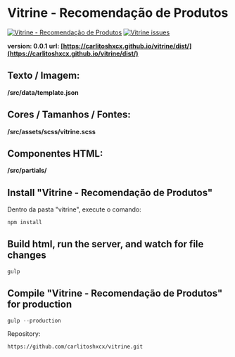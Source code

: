 # Vitrine - Recomendação de Produtos

[![Vitrine - Recomendação de Produtos](https://img.shields.io/badge/carlitoshxcx%20Vitrine-0.0.1-orange.svg)](https://github.com/carlitoshxcx/vitrine/projects)
[![Vitrine issues](https://img.shields.io/badge/carlitoshxcx%20Vitrine%20Issues-0-yellow.svg)](https://github.com/carlitoshxcx/vitrine/issues)

__version: 0.0.1__
__url: [https://carlitoshxcx.github.io/vitrine/dist/](https://carlitoshxcx.github.io/vitrine/dist/)__

## Texto / Imagem:
__/src/data/template.json__

## Cores / Tamanhos / Fontes:
__/src/assets/scss/vitrine.scss__

## Componentes HTML:
__/src/partials/__



## Install "Vitrine - Recomendação de Produtos"
Dentro da pasta "vitrine", execute o comando:

```javascript
npm install
```

## Build html, run the server, and watch for file changes
```javascript
gulp
```

## Compile "Vitrine - Recomendação de Produtos" for production
```javascript
gulp --production
```


Repository:
```
https://github.com/carlitoshxcx/vitrine.git
```